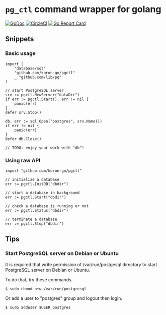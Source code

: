 # `pg_ctl` command wrapper for golang

[![GoDoc](https://godoc.org/github.com/koron-go/pgctl?status.svg)](https://godoc.org/github.com/koron-go/pgctl)
[![CircleCI](https://img.shields.io/circleci/project/github/koron-go/pgctl/master.svg)](https://circleci.com/gh/koron-go/pgctl/tree/master)
[![Go Report Card](https://goreportcard.com/badge/github.com/koron-go/pgctl)](https://goreportcard.com/report/github.com/koron-go/pgctl)

## Snippets

### Basic usage

```golang
import (
    "database/sql"
    "github.com/koron-go/pgctl"
    _ "github.com/lib/pq"
)

// start PostgreSQL server
srv := pgctl.NewServer("dataDir")
if err := pgctl.Start(); err != nil {
    panic(err)
}
defer srv.Stop()

db, err := sql.Open("postgres", srv.Name())
if err != nil {
    panic(err)
}
defer db.Close()

// TODO: enjoy your work with "db"!
```

### Using raw API

```golang
import "github.com/koron-go/pgctl"

// initialize a database
err := pgctl.InitDB("dbdir")

// start a database in background
err := pgctl.Start("dbdir")

// check a database is running or not
err := pgctl.Status("dbdir")

// terminate a database
err := pgctl.Stop("dbdir")
```

## Tips

### Start PostgreSQL server on Debian or Ubuntu

It is required that write permission of /var/run/postgesql directory to start
PostgreSQL server on Debian or Ubuntu.

To do that, try these commands.

```console
$ sudo chmod o+w /var/run/postgresql
```

Or add a user to "postgres" group and logout then login.

```console
$ sudo adduser $USER postgres
```

